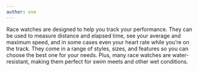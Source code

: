 ```yaml
---
author: ove
---
```


Race watches are designed to help you track your performance. They can be used to measure distance and elapsed time, see your average and maximum speed, and in some cases even your heart rate while you’re on the track. They come in a range of styles, sizes, and features so you can choose the best one for your needs. Plus, many race watches are water-resistant, making them perfect for swim meets and other wet conditions.